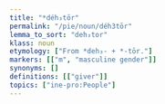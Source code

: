 ```yaml
---
title: "*déh₃tōr"
permalink: "/pie/noun/déh3tōr"
lemma_to_sort: "deh₃tor"
klass: noun
etymology: ["From *deh₃- +‎ *-tōr."]
markers: [["m", "masculine gender"]]
synonyms: []
definitions: [["giver"]]
topics: ["ine-pro:People"]
---
```

